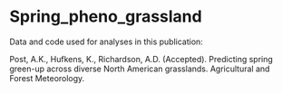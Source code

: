 # Spring_pheno_grassland
Data and code used for analyses in this publication:

Post, A.K., Hufkens, K., Richardson, A.D. (Accepted). Predicting spring green-up across diverse North American grasslands. Agricultural and Forest Meteorology. 
